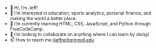 - 👋 Hi, I’m Jeff!
- 👀 I’m interested in education, sports analytics, personal finance, and making the world a better place.
- 🌱 I’m currently learning HTML, CSS, JavaScript, and Python through FreeCodeCamp.
- 💞️ I’m looking to collaborate on anything where I can learn by doing!
- 📫 How to reach me lijeffre@grinnell.edu

<!---
1jeffreyli/1jeffreyli is a ✨ special ✨ repository because its `README.md` (this file) appears on your GitHub profile.
You can click the Preview link to take a look at your changes.
--->
